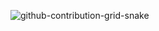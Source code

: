 

![github-contribution-grid-snake](https://user-images.githubusercontent.com/75934798/177515129-3f3ca972-c979-43bc-8538-718418aec817.gif)


